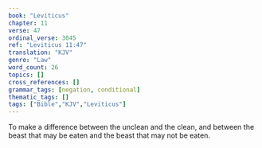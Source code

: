 ```yaml
---
book: "Leviticus"
chapter: 11
verse: 47
ordinal_verse: 3045
ref: "Leviticus 11:47"
translation: "KJV"
genre: "Law"
word_count: 26
topics: []
cross_references: []
grammar_tags: [negation, conditional]
thematic_tags: []
tags: ["Bible","KJV","Leviticus"]
---
```

To make a difference between the unclean and the clean, and between the beast that may be eaten and the beast that may not be eaten.
